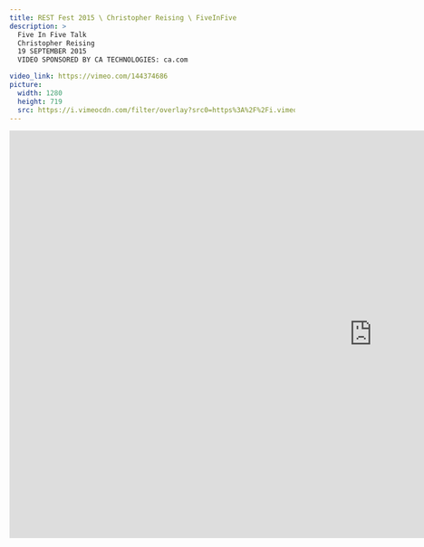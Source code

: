 ```yaml
---
title: REST Fest 2015 \ Christopher Reising \ FiveInFive
description: >
  Five In Five Talk
  Christopher Reising
  19 SEPTEMBER 2015
  VIDEO SPONSORED BY CA TECHNOLOGIES: ca.com

video_link: https://vimeo.com/144374686
picture:
  width: 1280
  height: 719
  src: https://i.vimeocdn.com/filter/overlay?src0=https%3A%2F%2Fi.vimeocdn.com%2Fvideo%2F542201753_1280x719.jpg&src1=http%3A%2F%2Ff.vimeocdn.com%2Fp%2Fimages%2Fcrawler_play.png
---
```

<iframe src="https://player.vimeo.com/video/144374686?title=0&byline=0&portrait=0&badge=0&autopause=0&player_id=0" width="1280" height="720" frameborder="0" title="REST Fest 2015 \ Christopher Reising \ FiveInFive" webkitallowfullscreen mozallowfullscreen allowfullscreen></iframe>